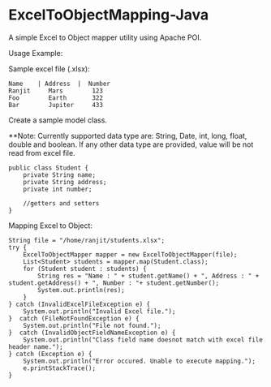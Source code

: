 # ExcelToObjectMapping-Java
A simple Excel to Object mapper utility using Apache POI.

Usage Example:

Sample excel file (.xlsx):
```
Name    | Address  |  Number
Ranjit     Mars        123
Foo        Earth       322
Bar        Jupiter     433
```

Create a sample model class.

**Note: Currently supported data type are: String, Date, int, long, float, double and boolean. If any other data type are provided, value will be not read from excel file.
```
public class Student {
    private String name;
    private String address;
    private int number;
    
    //getters and setters
}
```
Mapping Excel to Object:
```
String file = "/home/ranjit/students.xlsx";
try {
    ExcelToObjectMapper mapper = new ExcelToObjectMapper(file);
    List<Student> students = mapper.map(Student.class);
    for (Student student : students) {
        String res = "Name : " + student.getName() + ", Address : " + student.getAddress() + ", Number : "+ student.getNumber();
        System.out.println(res);
    }
} catch (InvalidExcelFileException e) {
    System.out.println("Invalid Excel file.");
}  catch (FileNotFoundException e) {
    System.out.println("File not found.");
}  catch (InvalidObjectFieldNameException e) {
    System.out.println("Class field name doesnot match with excel file header name.");
} catch (Exception e) {
    System.out.println("Error occured. Unable to execute mapping.");
    e.printStackTrace();
}
```

